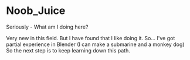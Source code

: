 Noob_Juice
==========

Seriously - What am I doing here?

Very new in this field. But I have found that I like doing it. 
So... I've got partial experience in Blender (I can make a submarine and a monkey dog)
So the next step is to keep learning down this path.
